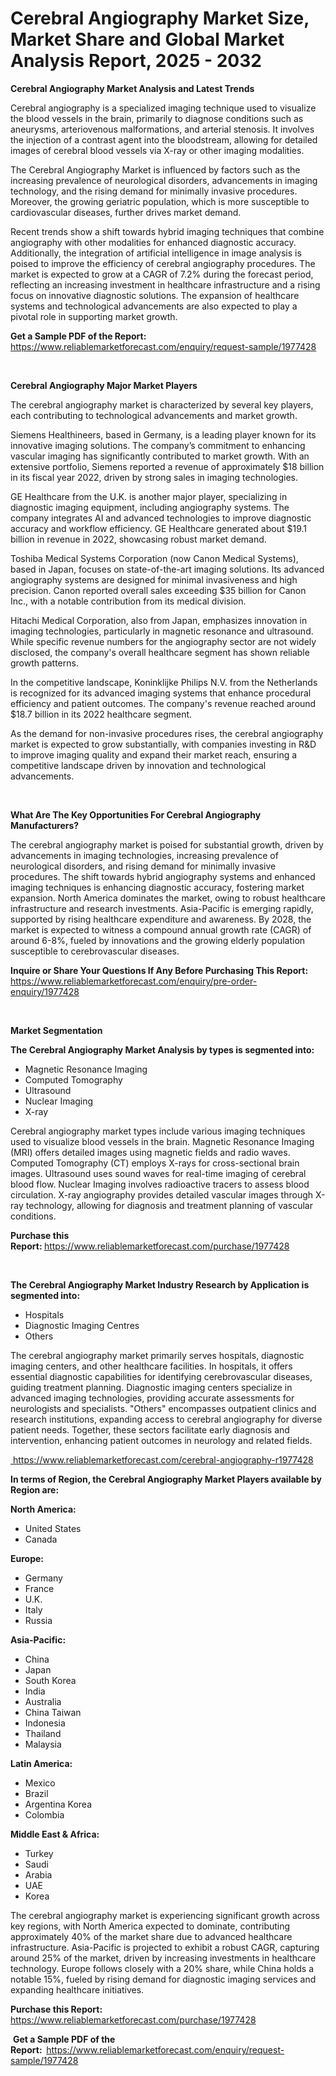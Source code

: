 <p><h1>Cerebral Angiography Market Size, Market Share and Global Market Analysis Report, 2025 - 2032</h1></p><p><strong>Cerebral Angiography Market Analysis and Latest Trends</strong></p>
<p><p>Cerebral angiography is a specialized imaging technique used to visualize the blood vessels in the brain, primarily to diagnose conditions such as aneurysms, arteriovenous malformations, and arterial stenosis. It involves the injection of a contrast agent into the bloodstream, allowing for detailed images of cerebral blood vessels via X-ray or other imaging modalities. </p><p>The Cerebral Angiography Market is influenced by factors such as the increasing prevalence of neurological disorders, advancements in imaging technology, and the rising demand for minimally invasive procedures. Moreover, the growing geriatric population, which is more susceptible to cardiovascular diseases, further drives market demand. </p><p>Recent trends show a shift towards hybrid imaging techniques that combine angiography with other modalities for enhanced diagnostic accuracy. Additionally, the integration of artificial intelligence in image analysis is poised to improve the efficiency of cerebral angiography procedures. The market is expected to grow at a CAGR of 7.2% during the forecast period, reflecting an increasing investment in healthcare infrastructure and a rising focus on innovative diagnostic solutions. The expansion of healthcare systems and technological advancements are also expected to play a pivotal role in supporting market growth.</p></p>
<p><strong>Get a Sample PDF of the Report:&nbsp;</strong> <a href="https://www.reliablemarketforecast.com/enquiry/request-sample/1977428?utm_campaign=2413&utm_medium=2&utm_source=Github&utm_content=ia&utm_term=13042025&utm_id=cerebral-angiography">https://www.reliablemarketforecast.com/enquiry/request-sample/1977428</a></p>
<p>&nbsp;</p>
<p><strong>Cerebral Angiography Major Market Players</strong></p>
<p><p>The cerebral angiography market is characterized by several key players, each contributing to technological advancements and market growth.</p><p>Siemens Healthineers, based in Germany, is a leading player known for its innovative imaging solutions. The company’s commitment to enhancing vascular imaging has significantly contributed to market growth. With an extensive portfolio, Siemens reported a revenue of approximately $18 billion in its fiscal year 2022, driven by strong sales in imaging technologies.</p><p>GE Healthcare from the U.K. is another major player, specializing in diagnostic imaging equipment, including angiography systems. The company integrates AI and advanced technologies to improve diagnostic accuracy and workflow efficiency. GE Healthcare generated about $19.1 billion in revenue in 2022, showcasing robust market demand.</p><p>Toshiba Medical Systems Corporation (now Canon Medical Systems), based in Japan, focuses on state-of-the-art imaging solutions. Its advanced angiography systems are designed for minimal invasiveness and high precision. Canon reported overall sales exceeding $35 billion for Canon Inc., with a notable contribution from its medical division.</p><p>Hitachi Medical Corporation, also from Japan, emphasizes innovation in imaging technologies, particularly in magnetic resonance and ultrasound. While specific revenue numbers for the angiography sector are not widely disclosed, the company's overall healthcare segment has shown reliable growth patterns.</p><p>In the competitive landscape, Koninklijke Philips N.V. from the Netherlands is recognized for its advanced imaging systems that enhance procedural efficiency and patient outcomes. The company's revenue reached around $18.7 billion in its 2022 healthcare segment.</p><p>As the demand for non-invasive procedures rises, the cerebral angiography market is expected to grow substantially, with companies investing in R&D to improve imaging quality and expand their market reach, ensuring a competitive landscape driven by innovation and technological advancements.</p></p>
<p>&nbsp;</p>
<p><strong>What Are The Key Opportunities For Cerebral Angiography Manufacturers?</strong></p>
<p><p>The cerebral angiography market is poised for substantial growth, driven by advancements in imaging technologies, increasing prevalence of neurological disorders, and rising demand for minimally invasive procedures. The shift towards hybrid angiography systems and enhanced imaging techniques is enhancing diagnostic accuracy, fostering market expansion. North America dominates the market, owing to robust healthcare infrastructure and research investments. Asia-Pacific is emerging rapidly, supported by rising healthcare expenditure and awareness. By 2028, the market is expected to witness a compound annual growth rate (CAGR) of around 6-8%, fueled by innovations and the growing elderly population susceptible to cerebrovascular diseases.</p></p>
<p><strong>Inquire or Share Your Questions If Any Before Purchasing This Report:</strong> <a href="https://www.reliablemarketforecast.com/enquiry/pre-order-enquiry/1977428?utm_campaign=2413&utm_medium=2&utm_source=Github&utm_content=ia&utm_term=13042025&utm_id=cerebral-angiography">https://www.reliablemarketforecast.com/enquiry/pre-order-enquiry/1977428</a></p>
<p>&nbsp;</p>
<p><strong>Market Segmentation</strong></p>
<p><strong>The Cerebral Angiography Market Analysis by types is segmented into:</strong></p>
<p><ul><li>Magnetic Resonance Imaging</li><li>Computed Tomography</li><li>Ultrasound</li><li>Nuclear Imaging</li><li>X-ray</li></ul></p>
<p><p>Cerebral angiography market types include various imaging techniques used to visualize blood vessels in the brain. Magnetic Resonance Imaging (MRI) offers detailed images using magnetic fields and radio waves. Computed Tomography (CT) employs X-rays for cross-sectional brain images. Ultrasound uses sound waves for real-time imaging of cerebral blood flow. Nuclear Imaging involves radioactive tracers to assess blood circulation. X-ray angiography provides detailed vascular images through X-ray technology, allowing for diagnosis and treatment planning of vascular conditions.</p></p>
<p><strong>Purchase this Report:&nbsp;</strong><a href="https://www.reliablemarketforecast.com/purchase/1977428?utm_campaign=2413&utm_medium=2&utm_source=Github&utm_content=ia&utm_term=13042025&utm_id=cerebral-angiography">https://www.reliablemarketforecast.com/purchase/1977428</a></p>
<p>&nbsp;</p>
<p><strong>The Cerebral Angiography Market Industry Research by Application is segmented into:</strong></p>
<p><ul><li>Hospitals</li><li>Diagnostic Imaging Centres</li><li>Others</li></ul></p>
<p><p>The cerebral angiography market primarily serves hospitals, diagnostic imaging centers, and other healthcare facilities. In hospitals, it offers essential diagnostic capabilities for identifying cerebrovascular diseases, guiding treatment planning. Diagnostic imaging centers specialize in advanced imaging technologies, providing accurate assessments for neurologists and specialists. "Others" encompasses outpatient clinics and research institutions, expanding access to cerebral angiography for diverse patient needs. Together, these sectors facilitate early diagnosis and intervention, enhancing patient outcomes in neurology and related fields.</p></p>
<p><a href="https://www.reliablemarketforecast.com/cerebral-angiography-r1977428?utm_campaign=2413&utm_medium=2&utm_source=Github&utm_content=ia&utm_term=13042025&utm_id=cerebral-angiography">&nbsp;https://www.reliablemarketforecast.com/cerebral-angiography-r1977428</a></p>
<p><strong>In terms of Region, the Cerebral Angiography Market Players available by Region are:</strong></p>
<p>
    <p> <strong> North America: </strong>
        <ul>
            <li>United States</li>
            <li>Canada</li>
        </ul>
        </p> 
    <p> <strong> Europe: </strong>
        <ul>
            <li>Germany</li>
            <li>France</li>
            <li>U.K.</li>
            <li>Italy</li>
            <li>Russia</li>
        </ul>
        </p> 
    <p> <strong> Asia-Pacific: </strong>
        <ul>
            <li>China</li>
            <li>Japan</li>
            <li>South Korea</li>
            <li>India</li>
            <li>Australia</li>
            <li>China Taiwan</li>
            <li>Indonesia</li>
            <li>Thailand</li>
            <li>Malaysia</li>
        </ul>
        </p> 
    <p> <strong> Latin America: </strong>
        <ul>
            <li>Mexico</li>
            <li>Brazil</li>
            <li>Argentina Korea</li>
            <li>Colombia</li>
        </ul>
        </p> 
    <p> <strong> Middle East & Africa: </strong>
        <ul>
            <li>Turkey</li>
            <li>Saudi</li>
            <li>Arabia</li>
            <li>UAE</li>
            <li>Korea</li>
        </ul>
    </p>
    </p>
<p><p>The cerebral angiography market is experiencing significant growth across key regions, with North America expected to dominate, contributing approximately 40% of the market share due to advanced healthcare infrastructure. Asia-Pacific is projected to exhibit a robust CAGR, capturing around 25% of the market, driven by increasing investments in healthcare technology. Europe follows closely with a 20% share, while China holds a notable 15%, fueled by rising demand for diagnostic imaging services and expanding healthcare initiatives.</p></p>
<p><strong>Purchase this Report: </strong><a href="https://www.reliablemarketforecast.com/purchase/1977428?utm_campaign=2413&utm_medium=2&utm_source=Github&utm_content=ia&utm_term=13042025&utm_id=cerebral-angiography">https://www.reliablemarketforecast.com/purchase/1977428</a></p>
<p>&nbsp;<strong>Get a Sample PDF of the Report:&nbsp;&nbsp;</strong><a href="https://www.reliablemarketforecast.com/enquiry/request-sample/1977428?utm_campaign=2413&utm_medium=2&utm_source=Github&utm_content=ia&utm_term=13042025&utm_id=cerebral-angiography">https://www.reliablemarketforecast.com/enquiry/request-sample/1977428</a></p>
<p><strong></strong></p>
<p><p></p><p></p><p></p></p>